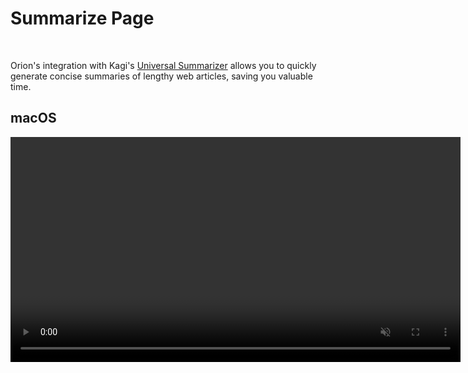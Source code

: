 # Summarize Page

<br />

Orion's integration with Kagi's [Universal Summarizer](https://help.kagi.com/kagi/ai/summarize-page.html) allows you to quickly generate concise summaries of lengthy web articles, saving you valuable time.

## macOS

<video src="./media/macos_summarize_page.mp4" width="720" type="video/mp4" autoplay muted loop playsinline disablepictureinpicture />

To summarize a page on macOS:

1. Ensure Kagi is set as the default search engine and you have an active Kagi subscription.
2. Right-click anywhere on the page.
3. Select **Summarize Page**.

The Page Summary panel will appear on the right side of the window, offering these options:

- **Copy Summary**: Copies the generated summary to your clipboard for easy sharing or note-taking.
- **Type**: Choose between:
  - **Key Moments**: A bullet-point summary highlighting main points.
  - **Summary**: A concise paragraph-style overview.
- **Language**: Select the output language for the summary. This can differ from the original page language, helping you understand content in unfamiliar languages.

You can adjust the font and font size of the summary by clicking the **aA** button in the top-right corner of the panel.

**Tip**: Use this feature to quickly grasp the main ideas of long articles, research papers, or news stories, enhancing your browsing efficiency.

## iOS

To summarize a page on iOS:

1. Make sure you have set Kagi as your search engine in Orion settings and that you have an active Kagi subscription.
2. Tap the website icon left of the address bar.
3. Select **Summarize This**.

This will open a Page Summary view of the current website.
The buttons at the bottom of this view allow you to modify the summary.

<img src="./media/ios_summarize_buttons.png" width="500" alt="Page Summary buttons on iOS"><br />

1. Choose the type of summary: 
- **Summary** for a concise paragraph-style overview.
- **Key Moments** for a bullet-point summary highlighting the main points.
2. Choose the summary language. It is also possible to summarize documents in a language other than the original language.
3. Reload the summary.
4. Copy the summary to your device clipboard.
